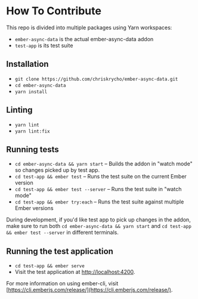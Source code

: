 # How To Contribute

This repo is divided into multiple packages using Yarn workspaces:

- `ember-async-data` is the actual ember-async-data addon
- `test-app` is its test suite

## Installation

* `git clone https://github.com/chriskrycho/ember-async-data.git`
* `cd ember-async-data`
* `yarn install`

## Linting

* `yarn lint`
* `yarn lint:fix`

## Running tests

* `cd ember-async-data && yarn start` – Builds the addon in "watch mode" so changes picked up by test app.
* `cd test-app && ember test` – Runs the test suite on the current Ember version
* `cd test-app && ember test --server` – Runs the test suite in "watch mode"
* `cd test-app && ember try:each` – Runs the test suite against multiple Ember versions

During development, if you'd like test app to pick up changes in the addon, make sure to run both
`cd ember-async-data && yarn start` and `cd test-app && ember test --server` in different terminals.

## Running the test application

* `cd test-app && ember serve`
* Visit the test application at [http://localhost:4200](http://localhost:4200).

For more information on using ember-cli, visit [https://cli.emberjs.com/release/](https://cli.emberjs.com/release/).
